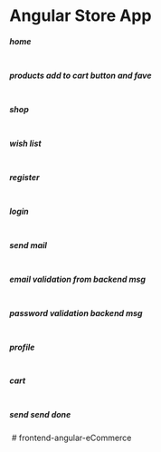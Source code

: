 <h1>Angular Store App </h1>

<h5>home</h5>
<img src="src/assets/app-img/1.png" alt=""> 

<h5>products add to cart button and fave </h5>
<img src="src/assets/app-img/2.png" alt=""> 

<h5>shop</h5>
<img src="src/assets/app-img/3.png" alt=""> 

<h5>wish list</h5>
<img src="src/assets/app-img/4.png" alt=""> 

<h5>register</h5>
<img src="src/assets/app-img/5.png" alt=""> 

<h5>login</h5>
<img src="src/assets/app-img/6.png" alt=""> 

<h5>send mail</h5>
<img src="src/assets/app-img/7.png" alt=""> 

<h5> email validation from backend msg</h5>
<img src="src/assets/app-img/8.png" alt=""> 

<h5> password validation backend msg</h5>
<img src="src/assets/app-img/9.png" alt=""> 

<h5>profile</h5>
<img src="src/assets/app-img/10.png" alt=""> 

<h5>cart</h5>
<img src="src/assets/app-img/11.png" alt=""> 

<h5>send send done</h5>
<img src="src/assets/app-img/12.png" alt=""> 
# frontend-angular-eCommerce
